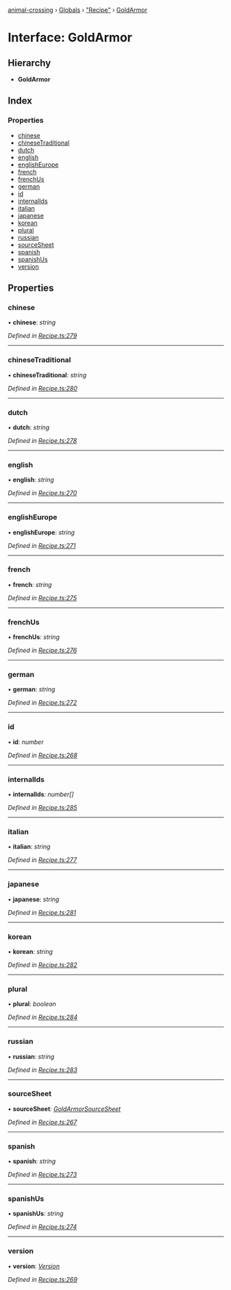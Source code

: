 [animal-crossing](../README.md) › [Globals](../globals.md) › ["Recipe"](../modules/_recipe_.md) › [GoldArmor](_recipe_.goldarmor.md)

# Interface: GoldArmor

## Hierarchy

* **GoldArmor**

## Index

### Properties

* [chinese](_recipe_.goldarmor.md#chinese)
* [chineseTraditional](_recipe_.goldarmor.md#chinesetraditional)
* [dutch](_recipe_.goldarmor.md#dutch)
* [english](_recipe_.goldarmor.md#english)
* [englishEurope](_recipe_.goldarmor.md#englisheurope)
* [french](_recipe_.goldarmor.md#french)
* [frenchUs](_recipe_.goldarmor.md#frenchus)
* [german](_recipe_.goldarmor.md#german)
* [id](_recipe_.goldarmor.md#id)
* [internalIds](_recipe_.goldarmor.md#internalids)
* [italian](_recipe_.goldarmor.md#italian)
* [japanese](_recipe_.goldarmor.md#japanese)
* [korean](_recipe_.goldarmor.md#korean)
* [plural](_recipe_.goldarmor.md#plural)
* [russian](_recipe_.goldarmor.md#russian)
* [sourceSheet](_recipe_.goldarmor.md#sourcesheet)
* [spanish](_recipe_.goldarmor.md#spanish)
* [spanishUs](_recipe_.goldarmor.md#spanishus)
* [version](_recipe_.goldarmor.md#version)

## Properties

###  chinese

• **chinese**: *string*

*Defined in [Recipe.ts:279](https://github.com/Norviah/animal-crossing/blob/fbef868/module/types/Recipe.ts#L279)*

___

###  chineseTraditional

• **chineseTraditional**: *string*

*Defined in [Recipe.ts:280](https://github.com/Norviah/animal-crossing/blob/fbef868/module/types/Recipe.ts#L280)*

___

###  dutch

• **dutch**: *string*

*Defined in [Recipe.ts:278](https://github.com/Norviah/animal-crossing/blob/fbef868/module/types/Recipe.ts#L278)*

___

###  english

• **english**: *string*

*Defined in [Recipe.ts:270](https://github.com/Norviah/animal-crossing/blob/fbef868/module/types/Recipe.ts#L270)*

___

###  englishEurope

• **englishEurope**: *string*

*Defined in [Recipe.ts:271](https://github.com/Norviah/animal-crossing/blob/fbef868/module/types/Recipe.ts#L271)*

___

###  french

• **french**: *string*

*Defined in [Recipe.ts:275](https://github.com/Norviah/animal-crossing/blob/fbef868/module/types/Recipe.ts#L275)*

___

###  frenchUs

• **frenchUs**: *string*

*Defined in [Recipe.ts:276](https://github.com/Norviah/animal-crossing/blob/fbef868/module/types/Recipe.ts#L276)*

___

###  german

• **german**: *string*

*Defined in [Recipe.ts:272](https://github.com/Norviah/animal-crossing/blob/fbef868/module/types/Recipe.ts#L272)*

___

###  id

• **id**: *number*

*Defined in [Recipe.ts:268](https://github.com/Norviah/animal-crossing/blob/fbef868/module/types/Recipe.ts#L268)*

___

###  internalIds

• **internalIds**: *number[]*

*Defined in [Recipe.ts:285](https://github.com/Norviah/animal-crossing/blob/fbef868/module/types/Recipe.ts#L285)*

___

###  italian

• **italian**: *string*

*Defined in [Recipe.ts:277](https://github.com/Norviah/animal-crossing/blob/fbef868/module/types/Recipe.ts#L277)*

___

###  japanese

• **japanese**: *string*

*Defined in [Recipe.ts:281](https://github.com/Norviah/animal-crossing/blob/fbef868/module/types/Recipe.ts#L281)*

___

###  korean

• **korean**: *string*

*Defined in [Recipe.ts:282](https://github.com/Norviah/animal-crossing/blob/fbef868/module/types/Recipe.ts#L282)*

___

###  plural

• **plural**: *boolean*

*Defined in [Recipe.ts:284](https://github.com/Norviah/animal-crossing/blob/fbef868/module/types/Recipe.ts#L284)*

___

###  russian

• **russian**: *string*

*Defined in [Recipe.ts:283](https://github.com/Norviah/animal-crossing/blob/fbef868/module/types/Recipe.ts#L283)*

___

###  sourceSheet

• **sourceSheet**: *[GoldArmorSourceSheet](../enums/_recipe_.goldarmorsourcesheet.md)*

*Defined in [Recipe.ts:267](https://github.com/Norviah/animal-crossing/blob/fbef868/module/types/Recipe.ts#L267)*

___

###  spanish

• **spanish**: *string*

*Defined in [Recipe.ts:273](https://github.com/Norviah/animal-crossing/blob/fbef868/module/types/Recipe.ts#L273)*

___

###  spanishUs

• **spanishUs**: *string*

*Defined in [Recipe.ts:274](https://github.com/Norviah/animal-crossing/blob/fbef868/module/types/Recipe.ts#L274)*

___

###  version

• **version**: *[Version](../enums/_recipe_.version.md)*

*Defined in [Recipe.ts:269](https://github.com/Norviah/animal-crossing/blob/fbef868/module/types/Recipe.ts#L269)*
